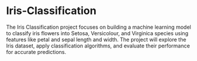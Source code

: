 # Iris-Classification
The Iris Classification project focuses on building a machine learning model to classify iris flowers into Setosa, Versicolour, and Virginica species using features like petal and sepal length and width. The project will explore the Iris dataset, apply classification algorithms, and evaluate their performance for accurate predictions.
